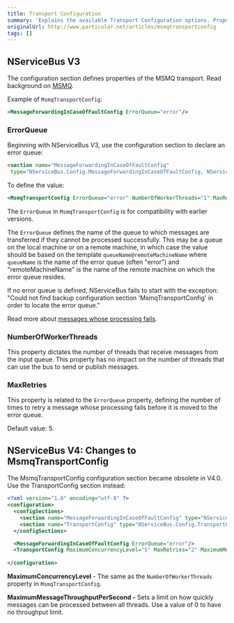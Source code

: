 ```yaml
---
title: Transport Configuration
summary: 'Explains the available Transport Configuration options. Properties of the MSMQ transport: ErrorQueue, NumberOfWorkerThreads, and MaxRetries.'
originalUrl: http://www.particular.net/articles/msmqtransportconfig
tags: []
---
```


NServiceBus V3
--------------

The configuration section defines properties of the MSMQ transport. Read background on [MSMQ](msmq-information.md).

Example of `MsmqTransportConfig`:

```XML
<MessageForwardingInCaseOfFaultConfig ErrorQueue="error"/>
```

### ErrorQueue

Beginning with NServiceBus V3, use the configuration section to declare an error queue:

```XML
<section name="MessageForwardingInCaseOfFaultConfig" 
 type="NServiceBus.Config.MessageForwardingInCaseOfFaultConfig, NServiceBus.Core" />
```

To define the value:

```XML
<MsmqTransportConfig ErrorQueue="error" NumberOfWorkerThreads="1" MaxRetries="5"/>
```

The `ErrorQueue` in `MsmqTransportConfig` is for compatibility with earlier versions.

The `ErrorQueue` defines the name of the queue to which messages are transferred if they cannot be processed successfully. This may be a queue on the local machine or on a remote machine, in which case the value should be based on the template `queueName@remoteMachineName` where `queueName` is the name of the error queue (often "error") and
"remoteMachineName" is the name of the remote machine on which the error queue resides.

If no error queue is defined, NServiceBus fails to start with the exception: "Could not find backup configuration section 'MsmqTransportConfig' in order to locate the error queue."

Read more about [messages whose processing fails](how-do-i-handle-exceptions.md).

### NumberOfWorkerThreads

This property dictates the number of threads that receive messages from the input queue. This property has no impact on the number of threads that can use the bus to send or publish messages.

### MaxRetries

This property is related to the `ErrorQueue` property, defining the number of times to retry a message whose processing fails before it is moved to the error queue.

Default value: 5.

NServiceBus V4: Changes to MsmqTransportConfig
----------------------------------------------

The MsmqTransportConfig configuration section became obsolete in V4.0. Use the TransportConfig section instead:


```XML
<?xml version="1.0" encoding="utf-8" ?>
<configuration>
  <configSections>
    <section name="MessageForwardingInCaseOfFaultConfig" type="NServiceBus.Config.MessageForwardingInCaseOfFaultConfig, NServiceBus.Core" />
    <section name="TransportConfig" type="NServiceBus.Config.TransportConfig, NServiceBus.Core"/>
  </configSections>

  <MessageForwardingInCaseOfFaultConfig ErrorQueue="error"/>
  <TransportConfig MaximumConcurrencyLevel="5" MaxRetries="2" MaximumMessageThroughputPerSecond="0"/>
 
</configuration>
```

**MaximumConcurrencyLevel** - The same as the `NumberOfWorkerThreads` property in `MsmqTransportConfig`.

**MaximumMessageThroughputPerSecond -** Sets a limit on how quickly messages can be processed between all threads. Use a value of 0 to have no throughput limit. 



